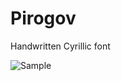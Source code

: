 # Pirogov

Handwritten Cyrillic font

![Sample](https://img-fotki.yandex.ru/get/5013/46332301.76/0_c096d_3d7ecc9b_orig.jpg)

